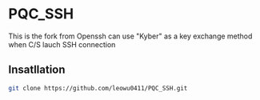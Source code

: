 # PQC_SSH
This is the fork from Openssh can use "Kyber" as a key exchange method when C/S lauch SSH connection

## Insatllation
```bash 
git clone https://github.com/leowu0411/PQC_SSH.git
